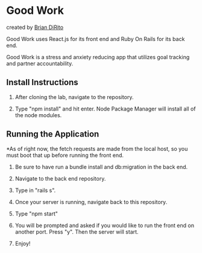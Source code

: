# Good Work

created by [Brian DiRito](https://github.com/bcdirito)

Good Work uses React.js for its front end and Ruby On Rails for its back end.

Good Work is a stress and anxiety reducing app that utilizes goal tracking and partner accountability.

## Install Instructions

  1. After cloning the lab, navigate to the repository.
  
  2. Type "npm install" and hit enter. Node Package Manager will install all of the node modules.
  
## Running the Application
  *As of right now, the fetch requests are made from the local host, so you must boot that up before running the front end.
  
  1. Be sure to have run a bundle install and db:migration in the back end.
  
  2. Navigate to the back end repository.
  
  3. Type in "rails s".
  
  4. Once your server is running, navigate back to this repository.
  
  5. Type "npm start"
  
  6. You will be prompted and asked if you would like to run the front end on another port. Press "y". Then the server will start.
  
  7. Enjoy!
